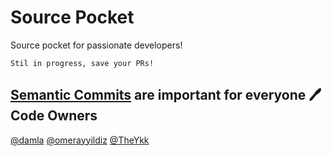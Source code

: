 # Source Pocket

Source pocket for passionate developers!

`Stil in progress, save your PRs!`

[Semantic Commits](https://gist.github.com/joshbuchea/6f47e86d2510bce28f8e7f42ae84c716) are important for everyone 🖊
Code Owners 
------------ 

[@damla](https://github.com/damla) 
[@omerayyildiz](https://github.com/omerayyildiz) 
[@TheYkk](https://github.com/TheYkk)
